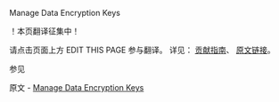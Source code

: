  Manage Data Encryption Keys

 ！本页翻译征集中！

请点击页面上方 EDIT THIS PAGE 参与翻译。
详见：
[贡献指南]( https://github.com/JinMuInfo/MongoDB-Manual-zh/blob/master/CONTRIBUTING.md )、
[原文链接](  https://docs.mongodb.com/manual/tutorial/manage-client-side-encryption-data-keys/  )。

 参见

原文 - [Manage Data Encryption Keys]( https://docs.mongodb.com/manual/tutorial/manage-client-side-encryption-data-keys/ )

